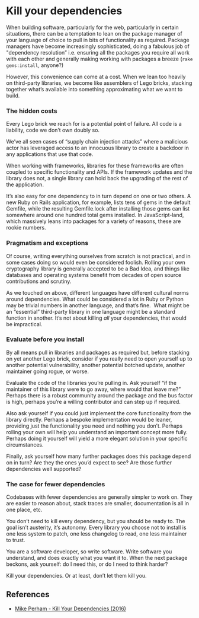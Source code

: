 # Kill your dependencies

When building software, particularly for the web, particularly in certain situations, there can be a temptation to lean on the package manager of your language of choice to pull in bits of functionality as required. Package managers have become increasingly sophisticated, doing a fabulous job of "dependency resolution” i.e. ensuring all the packages you require all work with each other and generally making working with packages a breeze (`rake gems:install`, anyone?)

However, this convenience can come at a cost. When we lean too heavily on third-party libraries, we become like assemblers of Lego bricks, stacking together what’s available into something approximating what we want to build.

### The hidden costs

Every Lego brick we reach for is a potential point of failure. All code is a liability, code we don’t own doubly so.

We’ve all seen cases of “supply chain injection attacks” where a malicious actor has leveraged access to an innocuous library to create a backdoor in any applications that use that code.

When working with frameworks, libraries for these frameworks are often coupled to specific functionality and APIs. If the framework updates and the library does not, a single library can hold back the upgrading of the rest of the application.

It’s also easy for one dependency to in turn depend on one or two others. A new Ruby on Rails application, for example, lists tens of gems in the default Gemfile, while the resulting Gemfile.lock after installing those gems can list somewhere around one hundred total gems installed. In JavaScript-land, which massively leans into packages for a variety of reasons, these are rookie numbers.

### Pragmatism and exceptions

Of course, writing everything ourselves from scratch is not practical, and in some cases doing so would even be considered foolish. Rolling your own cryptography library is generally accepted to be a Bad Idea, and things like databases and operating systems benefit from decades of open source contributions and scrutiny.

As we touched on above, different languages have different cultural norms around dependencies. What could be considered a lot in Ruby or Python may be trivial numbers in another language, and that’s fine.  What might be an “essential” third-party library in one language might be a standard function in another. It’s not about killing *all* your dependencies, that would be impractical.

### Evaluate before you install

By all means pull in libraries and packages as required but, before stacking on yet another Lego brick, consider if you really need to open yourself up to another potential vulnerability, another potential botched update, another maintainer going rogue, or worse.

Evaluate the code of the libraries you’re pulling in. Ask yourself “if the maintainer of this library were to go away, where would that leave me?” Perhaps there is a robust community around the package and the bus factor is high, perhaps you’re a willing contributor and can step up if required.&#x20;

Also ask yourself if you could just implement the core functionality from the library directly. Perhaps a bespoke implementation would be leaner, providing just the functionality you need and nothing you don’t. Perhaps rolling your own will help you understand an important concept more fully. Perhaps doing it yourself will yield a more elegant solution in your specific circumstances.

Finally, ask yourself how many further packages does this package depend on in turn? Are they the ones you’d expect to see? Are those further dependencies well supported?

### The case for fewer dependencies

Codebases with fewer dependencies are generally simpler to work on. They are easier to reason about, stack traces are smaller, documentation is all in one place, etc.

You don’t need to kill every dependency, but you should be ready to. The goal isn’t austerity, it’s autonomy. Every library you choose not to install is one less system to patch, one less changelog to read, one less maintainer to trust.

You are a software developer, so write software. Write software you understand, and does exactly what you want it to. When the next package beckons, ask yourself: do I need this, or do I need to think harder?

Kill your dependencies. Or at least, don’t let them kill you.

## References
- [Mike Perham - Kill Your Dependencies (2016)](http://www.mikeperham.com/2016/02/09/kill-your-dependencies/)
